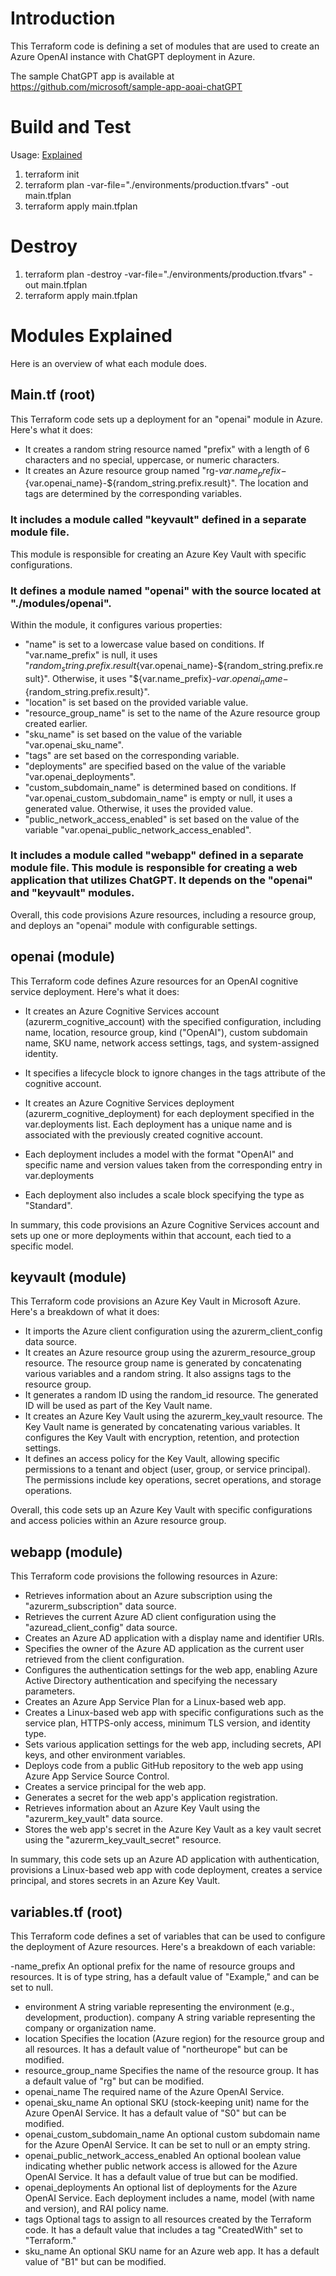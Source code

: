 # Introduction
This Terraform code is defining a set of modules that are used to create an Azure OpenAI instance with ChatGPT deployment in Azure.

The sample ChatGPT app is available at https://github.com/microsoft/sample-app-aoai-chatGPT 

# Build and Test
Usage: [Explained](https://learn.microsoft.com/en-us/azure/developer/terraform/)
1. terraform init
2. terraform plan -var-file="./environments/production.tfvars" -out main.tfplan
3. terraform apply main.tfplan

# Destroy
1. terraform plan -destroy -var-file="./environments/production.tfvars" -out main.tfplan
2. terraform apply main.tfplan

# Modules Explained
Here is an overview of what each module does.

## Main.tf (root)
This Terraform code sets up a deployment for an "openai" module in Azure. Here's what it does:

- It creates a random string resource named "prefix" with a length of 6 characters and no special, uppercase, or numeric characters.
- It creates an Azure resource group named "rg-${var.name_prefix}-${var.openai_name}-${random_string.prefix.result}". The location and tags are determined by the corresponding variables.

### It includes a module called "keyvault" defined in a separate module file. 
This module is responsible for creating an Azure Key Vault with specific configurations.

### It defines a module named "openai" with the source located at "./modules/openai".
Within the module, it configures various properties:
- "name" is set to a lowercase value based on conditions. If "var.name_prefix" is null, it uses "${random_string.prefix.result}${var.openai_name}-${random_string.prefix.result}". Otherwise, it uses "${var.name_prefix}-${var.openai_name}-${random_string.prefix.result}".
- "location" is set based on the provided variable value.
- "resource_group_name" is set to the name of the Azure resource group created earlier.
- "sku_name" is set based on the value of the variable "var.openai_sku_name".
- "tags" are set based on the corresponding variable.
- "deployments" are specified based on the value of the variable "var.openai_deployments".
- "custom_subdomain_name" is determined based on conditions. If "var.openai_custom_subdomain_name" is empty or null, it uses a generated value. Otherwise, it uses the provided value.
- "public_network_access_enabled" is set based on the value of the variable "var.openai_public_network_access_enabled".

### It includes a module called "webapp" defined in a separate module file. This module is responsible for creating a web application that utilizes ChatGPT. It depends on the "openai" and "keyvault" modules.

Overall, this code provisions Azure resources, including a resource group, and deploys an "openai" module with configurable settings.

## openai (module)
This Terraform code defines Azure resources for an OpenAI cognitive service deployment. Here's what it does:

- It creates an Azure Cognitive Services account (azurerm_cognitive_account) with the specified configuration, including name, location, resource group, kind ("OpenAI"), custom subdomain name, SKU name, network access settings, tags, and system-assigned identity.
- It specifies a lifecycle block to ignore changes in the tags attribute of the cognitive account.
- It creates an Azure Cognitive Services deployment (azurerm_cognitive_deployment) for each deployment specified in the var.deployments list. Each deployment has a unique name and is associated with the previously created cognitive account.
- Each deployment includes a model with the format "OpenAI" and specific name and version values taken from the corresponding entry in 
var.deployments

- Each deployment also includes a scale block specifying the type as "Standard".

In summary, this code provisions an Azure Cognitive Services account and sets up one or more deployments within that account, each tied to a specific model.

## keyvault (module)
This Terraform code provisions an Azure Key Vault in Microsoft Azure. Here's a breakdown of what it does:
- It imports the Azure client configuration using the azurerm_client_config data source.
- It creates an Azure resource group using the azurerm_resource_group  resource. The resource group name is generated by concatenating various variables and a random string. It also assigns tags to the resource group.
- It generates a random ID using the random_id resource. The generated ID will be used as part of the Key Vault name.
- It creates an Azure Key Vault using the azurerm_key_vault resource. The Key Vault name is generated by concatenating various variables. It configures the Key Vault with encryption, retention, and protection settings.
- It defines an access policy for the Key Vault, allowing specific permissions to a tenant and object (user, group, or service principal). The permissions include key operations, secret operations, and storage operations.

Overall, this code sets up an Azure Key Vault with specific configurations and access policies within an Azure resource group.

## webapp (module)
This Terraform code provisions the following resources in Azure:

- Retrieves information about an Azure subscription using the "azurerm_subscription" data source.
- Retrieves the current Azure AD client configuration using the "azuread_client_config" data source.
- Creates an Azure AD application with a display name and identifier URIs.
- Specifies the owner of the Azure AD application as the current user retrieved from the client configuration.
- Configures the authentication settings for the web app, enabling Azure Active Directory authentication and specifying the necessary parameters.
- Creates an Azure App Service Plan for a Linux-based web app.
- Creates a Linux-based web app with specific configurations such as the service plan, HTTPS-only access, minimum TLS version, and identity type.
- Sets various application settings for the web app, including secrets, API keys, and other environment variables.
- Deploys code from a public GitHub repository to the web app using Azure App Service Source Control.
- Creates a service principal for the web app.
- Generates a secret for the web app's application registration.
- Retrieves information about an Azure Key Vault using the "azurerm_key_vault" data source.
- Stores the web app's secret in the Azure Key Vault as a key vault secret using the "azurerm_key_vault_secret" resource.

In summary, this code sets up an Azure AD application with authentication, provisions a Linux-based web app with code deployment, creates a service principal, and stores secrets in an Azure Key Vault.

## variables.tf (root)
This Terraform code defines a set of variables that can be used to configure the deployment of Azure resources. Here's a breakdown of each variable:

-name_prefix
An optional prefix for the name of resource groups and resources. It is of type string, has a default value of "Example," and can be set to null.
- environment
A string variable representing the environment (e.g., development, production).
company
A string variable representing the company or organization name.
- location
Specifies the location (Azure region) for the resource group and all resources. It has a default value of "northeurope" but can be modified.
- resource_group_name
Specifies the name of the resource group. It has a default value of "rg" but can be modified.
- openai_name
The required name of the Azure OpenAI Service.
- openai_sku_name
An optional SKU (stock-keeping unit) name for the Azure OpenAI Service. It has a default value of "S0" but can be modified.
- openai_custom_subdomain_name
An optional custom subdomain name for the Azure OpenAI Service. It can be set to null or an empty string.
- openai_public_network_access_enabled
An optional boolean value indicating whether public network access is allowed for the Azure OpenAI Service. It has a default value of true but can be modified.
- openai_deployments
An optional list of deployments for the Azure OpenAI Service. Each deployment includes a name, model (with name and version), and RAI policy name.
- tags
Optional tags to assign to all resources created by the Terraform code. It has a default value that includes a tag "CreatedWith" set to "Terraform."
- sku_name
An optional SKU name for an Azure web app. It has a default value of "B1" but can be modified.